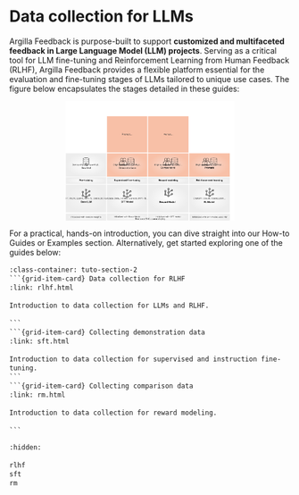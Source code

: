 # Data collection for LLMs

Argilla Feedback is purpose-built to support **customized and multifaceted feedback in Large Language Model (LLM) projects**. Serving as a critical tool for LLM fine-tuning and Reinforcement Learning from Human Feedback (RLHF), Argilla Feedback provides a flexible platform essential for the evaluation and fine-tuning stages of LLMs tailored to unique use cases. The figure below encapsulates the stages detailed in these guides:

<img src="../../_static/images/llms/rlhf.svg" alt="LLM fine-tuning stages" style="display:block;margin-left:auto;margin-right:auto; width:60%">

For a practical, hands-on introduction, you can dive straight into our How-to Guides or Examples section. Alternatively, get started exploring one of the guides below:


````{grid}  1 1 3 3
:class-container: tuto-section-2
```{grid-item-card} Data collection for RLHF
:link: rlhf.html

Introduction to data collection for LLMs and RLHF.

```
```{grid-item-card} Collecting demonstration data
:link: sft.html

Introduction to data collection for supervised and instruction fine-tuning.
```
```{grid-item-card} Collecting comparison data
:link: rm.html

Introduction to data collection for reward modeling.

```
````

```{toctree}
:hidden:

rlhf
sft
rm
```